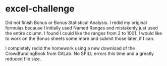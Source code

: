 # excel-challenge
Did not finish Bonus or Bonus Statistical Analysis.
I redid my original formulas because I initially used Named Ranges and mistakenly just used the entire column.  I found I could like the ranges from 2 to 1001.
I would like to work on the Bonus sheets some more and submit those later, if I can.

I completely redid the homework using a new download of the CrowdfundingBook from GitLab.  No SPILL errors this time and a greatly reduced file size.

